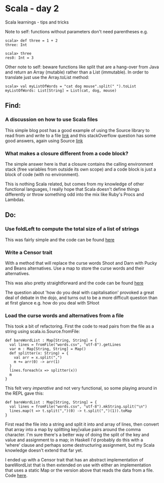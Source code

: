 # Scala - day 2
Scala learnings - tips and tricks

Note to self: functions without parameters don't need parentheses e.g.

	scala> def three = 1 + 2
	three: Int

	scala> three
	res0: Int = 3

Other note to self: beware functions like split that are a hang-over from Java and return an Array (mutable) rather than a List (immutable). In order to translate just use the Array.toList method:

	scala> val myListOfWords = "cat dog mouse".split(" ").toList
	myListOfWords: List[String] = List(cat, dog, mouse)

## Find:
### A discussion on how to use Scala files
This simple blog post has a good example of using the Source library to read from and write to a file [link](http://alvinalexander.com/scala/scala-how-open-read-files-scala-examples) and this stackOverflow question has some good answers, again using Source [link](http://stackoverflow.com/questions/1284423/read-entire-file-in-scala)

### What makes a closure different from a code block?
The simple answer here is that a closure contains the calling environment stack (free variables from outside its own scope) and a code block is just a block of code (with no environment). 

This is nothing Scala related, but comes from my knowledge of other functional languages, I really hope that Scala doesn't define things differently or throw something odd into the mix like Ruby's Procs and Lambdas.

## Do:
### Use foldLeft to compute the total size of a list of strings
This was fairly simple and the code can be found [here](https://github.com/sleepyfox/7L7W-Scala/tree/master/day2/text-sizer)

### Write a Censor trait
With a method that will replace the curse words Shoot and Darn with Pucky and Beans alternatives. Use a map to store the curse words and their alternatives.

This was also pretty straightforward and the code can be found [here](https://github.com/sleepyfox/7L7W-Scala/blob/2126c16af2c1da7a93d10351f6f379a1d4345ad0/day2/censor/src/test/scala/TestCensor.scala) 

The question about 'how do you deal with capitalisation' provoked a great deal of debate in the dojo, and turns out to be a more difficult question than at first glance e.g. how do you deal with SHoot 

### Load the curse words and alternatives from a file
This took a bit of refactoring. First the code to read pairs from the file as a string using scala.io.Source.fromFile: 
  
	def bareWordList : Map[String, String] = {
	  val lines = fromFile("words.csv", "utf-8").getLines
	  var m : Map[String, String] = Map()
	  def splitter(x: String) = {
	    val arr = x.split(",") 
	    m += arr(0) -> arr(1)
	  }
	  lines.foreach(x => splitter(x))
	  m
	}

This felt very *imperative* and not very functional, so some playing around in the REPL gave this:

	def bareWordList : Map[String, String] = {
	  val lines = fromFile("words.csv", "utf-8").mkString.split("\n")
	  lines.map(t => t.split(",")(0) -> t.split(",")(1)).toMap
	}

First read the file into a string and split it into and array of lines, then convert that array into a map by splitting key|value pairs around the comma character. I'm sure there's a better way of doing the split of the key and value and assignment to a map; in Haskell I'd probably do this with a 'where' clause and perhaps some destructuring assignment, but my Scala knowledge doesn't extend that far yet.

I ended up with a Censor trait that has an abstract implementation of bareWordList that is then extended on use with either an implementation that uses a static Map or the version above that reads the data from a file. Code [here](https://github.com/sleepyfox/7L7W-Scala/blob/master/day2/censor/src/test/scala/TestCensor.scala).

